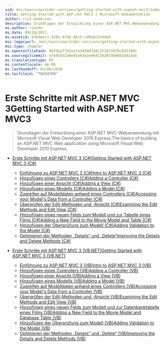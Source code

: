 ```yaml
---
uid: mvc/overview/older-versions/getting-started-with-aspnet-mvc3/index
title: Getting Started with ASP.net MVC3 | Microsoft-Dokumentation
author: rick-anderson
description: Grundlagen der Entwicklung einer ASP.NET MVC-Webanwendung mit Microsoft Visual Web Developer 2010 Express.
ms.author: riande
ms.date: 09/28/2011
ms.assetid: 67bdeec1-5301-4756-8615-cd9e8c5749e0
msc.legacyurl: /mvc/overview/older-versions/getting-started-with-aspnet-mvc3
msc.type: chapter
ms.openlocfilehash: 9bfda277d1ea7a3d99d310c371871879c825299c
ms.sourcegitcommit: e7e91932a6e91a63e2e46417626f39d6b244a3ab
ms.translationtype: MT
ms.contentlocale: de-DE
ms.lasthandoff: 03/06/2020
ms.locfileid: "78434709"
---
```

# <a name="getting-started-with-aspnet-mvc3"></a><span data-ttu-id="27cab-103">Erste Schritte mit ASP.NET MVC 3</span><span class="sxs-lookup"><span data-stu-id="27cab-103">Getting Started with ASP.NET MVC3</span></span>

> <span data-ttu-id="27cab-104">Grundlagen der Entwicklung einer ASP.NET MVC-Webanwendung mit Microsoft Visual Web Developer 2010 Express.</span><span class="sxs-lookup"><span data-stu-id="27cab-104">The basics of building an ASP.NET MVC Web application using Microsoft Visual Web Developer 2010 Express.</span></span>

- [<span data-ttu-id="27cab-105">Erste Schritte mit ASP.NET MVC 3 (C#)</span><span class="sxs-lookup"><span data-stu-id="27cab-105">Getting Started with ASP.NET MVC 3 (C#)</span></span>](cs/index.md)

    - [<span data-ttu-id="27cab-106">Einführung zu ASP.NET MVC 3 (C#)</span><span class="sxs-lookup"><span data-stu-id="27cab-106">Intro to ASP.NET MVC 3 (C#)</span></span>](cs/intro-to-aspnet-mvc-3.md)
    - [<span data-ttu-id="27cab-107">Hinzufügen eines Controllers (C#)</span><span class="sxs-lookup"><span data-stu-id="27cab-107">Adding a Controller (C#)</span></span>](cs/adding-a-controller.md)
    - [<span data-ttu-id="27cab-108">Hinzufügen einer Ansicht (C#)</span><span class="sxs-lookup"><span data-stu-id="27cab-108">Adding a View (C#)</span></span>](cs/adding-a-view.md)
    - [<span data-ttu-id="27cab-109">Hinzufügen eines Modells (C#)</span><span class="sxs-lookup"><span data-stu-id="27cab-109">Adding a Model (C#)</span></span>](cs/adding-a-model.md)
    - [<span data-ttu-id="27cab-110">Zugreifen auf Modelldaten anhand eines Controllers (C#)</span><span class="sxs-lookup"><span data-stu-id="27cab-110">Accessing your Model's Data from a Controller (C#)</span></span>](cs/accessing-your-models-data-from-a-controller.md)
    - [<span data-ttu-id="27cab-111">Überprüfen der Edit-Methoden und -Ansicht (C#)</span><span class="sxs-lookup"><span data-stu-id="27cab-111">Examining the Edit Methods and Edit View (C#)</span></span>](cs/examining-the-edit-methods-and-edit-view.md)
    - [<span data-ttu-id="27cab-112">Hinzufügen eines neuen Felds zum Modell und zur Tabelle eines Films (C#)</span><span class="sxs-lookup"><span data-stu-id="27cab-112">Adding a New Field to the Movie Model and Table (C#)</span></span>](cs/adding-a-new-field.md)
    - [<span data-ttu-id="27cab-113">Hinzufügen der Überprüfung zum Modell (C#)</span><span class="sxs-lookup"><span data-stu-id="27cab-113">Adding Validation to the Model (C#)</span></span>](cs/adding-validation-to-the-model.md)
    - [<span data-ttu-id="27cab-114">Optimieren der Methoden „Details“ und „Delete“</span><span class="sxs-lookup"><span data-stu-id="27cab-114">Improving the Details and Delete Methods (C#)</span></span>](cs/improving-the-details-and-delete-methods.md)
- [<span data-ttu-id="27cab-115">Erste Schritte mit ASP.NET MVC 3 (VB.NET)</span><span class="sxs-lookup"><span data-stu-id="27cab-115">Getting Started with ASP.NET MVC 3 (VB.NET)</span></span>](vb/index.md)

    - [<span data-ttu-id="27cab-116">Einführung zu ASP.NET MVC 3 (VB)</span><span class="sxs-lookup"><span data-stu-id="27cab-116">Intro to ASP.NET MVC 3 (VB)</span></span>](vb/intro-to-aspnet-mvc-3.md)
    - [<span data-ttu-id="27cab-117">Hinzufügen eines Controllers (VB)</span><span class="sxs-lookup"><span data-stu-id="27cab-117">Adding a Controller (VB)</span></span>](vb/adding-a-controller.md)
    - [<span data-ttu-id="27cab-118">Hinzufügen einer Ansicht (VB)</span><span class="sxs-lookup"><span data-stu-id="27cab-118">Adding a View (VB)</span></span>](vb/adding-a-view.md)
    - [<span data-ttu-id="27cab-119">Hinzufügen eines Modells (VB)</span><span class="sxs-lookup"><span data-stu-id="27cab-119">Adding a Model (VB)</span></span>](vb/adding-a-model.md)
    - [<span data-ttu-id="27cab-120">Zugreifen auf Modelldaten anhand eines Controllers (VB)</span><span class="sxs-lookup"><span data-stu-id="27cab-120">Accessing your Model's Data from a Controller (VB)</span></span>](vb/accessing-your-models-data-from-a-controller.md)
    - [<span data-ttu-id="27cab-121">Überprüfen der Edit-Methoden und -Ansicht (VB)</span><span class="sxs-lookup"><span data-stu-id="27cab-121">Examining the Edit Methods and Edit View (VB)</span></span>](vb/examining-the-edit-methods-and-edit-view.md)
    - [<span data-ttu-id="27cab-122">Hinzufügen eines neuen Felds zum Modell und zur Datenbanktabelle eines Films (VB)</span><span class="sxs-lookup"><span data-stu-id="27cab-122">Adding a New Field to the Movie Model and Database Table (VB)</span></span>](vb/adding-a-new-field.md)
    - [<span data-ttu-id="27cab-123">Hinzufügen der Überprüfung zum Modell (VB)</span><span class="sxs-lookup"><span data-stu-id="27cab-123">Adding Validation to the Model (VB)</span></span>](vb/adding-validation-to-the-model.md)
    - [<span data-ttu-id="27cab-124">Optimieren der Methoden „Details“ und „Delete“ (VB)</span><span class="sxs-lookup"><span data-stu-id="27cab-124">Improving the Details and Delete Methods (VB)</span></span>](vb/improving-the-details-and-delete-methods.md)
